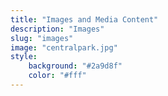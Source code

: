 ```yaml
---
title: "Images and Media Content"
description: "Images"
slug: "images"
image: "centralpark.jpg"
style:
    background: "#2a9d8f"
    color: "#fff"
---
```

